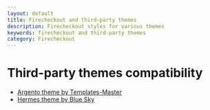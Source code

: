 ```yaml
---
layout: default
title: Firecheckout and third-party themes
description: Firecheckout styles for various themes
keywords: firecheckout and third-party themes
category: Firecheckout
---
```


# Third-party themes compatibility

 -  [Argento theme by Templates-Master](argento/)
 -  [Hermes theme by Blue Sky](hermes/)
